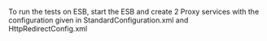 To run the tests on ESB, start the ESB and create 2 Proxy services with the configuration given in StandardConfiguration.xml and HttpRedirectConfig.xml 




